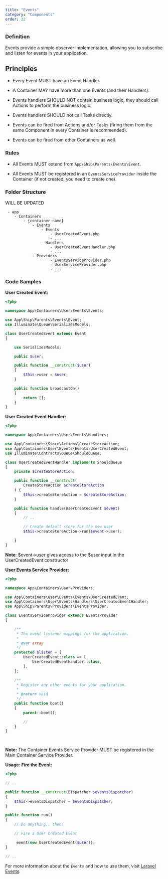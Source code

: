 ```yaml
---
title: "Events"
category: "Components"
order: 22
---
```


### Definition

Events provide a simple observer implementation, allowing you to subscribe and listen for events in your application. 



## Principles

- Every Event MUST have an Event Handler.

- A Container MAY have more than one Events (and their Handlers).

- Events handlers SHOULD NOT contain business logic, they should call Actions to perform the business logic.

- Events handlers SHOULD not call Tasks directly.

- Events can be fired from Actions and/or Tasks (firing them from the same Component in every Container is recommended).

- Events can be fired from other Containers as well.


### Rules

- All Events MUST extend from `App\Ship\Parents\Events\Event`.

- All Events MUST be registered in an `EventsServiceProvider` inside the Container (if not created, you need to create one).


### Folder Structure

WILL BE UPDATED

```
 - app
    - Containers
        - {container-name}
            - Events
                - Events
                    - UserCreatedEvent.php
                    - ...
                - Handlers
                    - UserCreatedEventHandler.php
                    - ...
            - Providers
                    - EventsServiceProvider.php
                    - UserServiceProvider.php
                    - ...

```

### Code Samples

**User Created Event:** 

```php
<?php

namespace App\Containers\User\Events\Events;

use App\Ship\Parents\Events\Event;
use Illuminate\Queue\SerializesModels;

class UserCreatedEvent extends Event
{

    use SerializesModels;

    public $user;

    public function __construct($user)
    {
        $this->user = $user;
    }

    public function broadcastOn()
    {
        return [];
    }
}

```


**User Created Event Handler:** 


```php
<?php

namespace App\Containers\User\Events\Handlers;

use App\Containers\Store\Actions\CreateStoreAction;
use App\Containers\User\Events\Events\UserCreatedEvent;
use Illuminate\Contracts\Queue\ShouldQueue;

class UserCreatedEventHandler implements ShouldQueue
{
    private $createStoreAction;

    public function __construct(
        CreateStoreAction $createStoreAction
    ) {
        $this->createStoreAction = $createStoreAction;
    }

    public function handle(UserCreatedEvent $event)
    {
        // ..

        // Create default store for the new user
        $this->createStoreAction->run($event->user);

    }
}

```

	 
**Note**: $event->user gives access to the $user input in the UserCreatedEvent constructor

**User Events Service Provider:**

```php
<?php

namespace App\Containers\User\Providers;

use App\Containers\User\Events\Events\UserCreatedEvent;
use App\Containers\User\Events\Handlers\UserCreatedEventHandler;
use App\Ship\Parents\Providers\EventsProvider;

class EventsServiceProvider extends EventsProvider
{

    /**
     * The event listener mappings for the application.
     *
     * @var array
     */
    protected $listen = [
        UserCreatedEvent::class => [
            UserCreatedEventHandler::class,
        ],
    ];

    /**
     * Register any other events for your application.
     *
     * @return void
     */
    public function boot()
    {
        parent::boot();

        //
    }
}

	 
```


**Note:** The Container Events Service Provider MUST be registered in the Main Container Service Provider.

**Usage: Fire the Event:** 

```php
<?php

// ..

public function __construct(Dispatcher $eventsDispatcher)
{
    $this->eventsDispatcher = $eventsDispatcher;
}

public function run()
{
    // Do anything.. then:

    // Fire a User Created Event

     event(new UserCreatedEvent($user));
}

// .. 
```


For more information about the `Events` and how to use them, visit [Laravel Events](https://laravel.com/docs/events).
